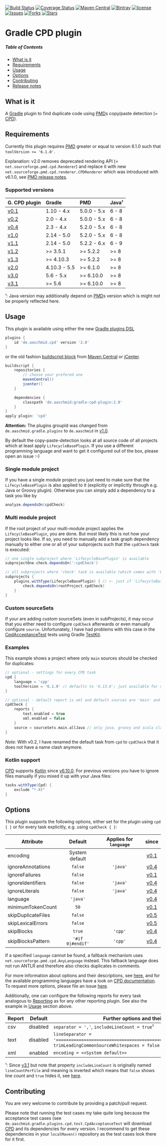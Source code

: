[![Build Status](https://travis-ci.org/aaschmid/gradle-cpd-plugin.svg?branch=master)](https://travis-ci.org/aaschmid/gradle-cpd-plugin)
[![Coverage Status](https://coveralls.io/repos/github/aaschmid/gradle-cpd-plugin/badge.svg?branch=master)](https://coveralls.io/github/aaschmid/gradle-cpd-plugin?branch=master)
[![Maven Central](https://maven-badges.herokuapp.com/maven-central/de.aaschmid/gradle-cpd-plugin/badge.svg)](http://search.maven.org/#search%7Cgav%7C1%7Cg%3A%22de.aaschmid%22%20AND%20a%3A%22gradle-cpd-plugin%22)
[![Bintray](https://api.bintray.com/packages/aaschmid/gradle-plugins/gradle-cpd-plugin/images/download.svg)](https://bintray.com/aaschmid/gradle-plugins/gradle-cpd-plugin/_latestVersion)
[![license](https://img.shields.io/github/license/aaschmid/gradle-cpd-plugin.svg)](https://github.com/aaschmid/gradle-cpd-plugin)
[![Issues](https://img.shields.io/github/issues/aaschmid/gradle-cpd-plugin.svg)](https://github.com/aaschmid/gradle-cpd-plugin/issues)
[![Forks](https://img.shields.io/github/forks/aaschmid/gradle-cpd-plugin.svg)](https://github.com/aaschmid/gradle-cpd-plugin/network)
[![Stars](https://img.shields.io/github/stars/aaschmid/gradle-cpd-plugin.svg)](https://github.com/aaschmid/gradle-cpd-plugin/stargazers)


Gradle CPD plugin
=================

##### Table of Contents
* [What is it](#what-is-it)
* [Requirements](#requirements)
* [Usage](#usage)
* [Options](#options)
* [Contributing](#contributing)
* [Release notes](/../../releases)


What is it
----------

A [Gradle](http://gradle.org) plugin to find duplicate code using [PMD][]s copy/paste detection (= [CPD][]).


Requirements
------------

Currently this plugin requires [PMD](https://pmd.github.io/) greater or equal to version 6.1.0 such that ```toolVersion >= '6.1.0'```.

Explanation: v2.0 removes deprecated rendering API (= `net.sourceforge.pmd.cpd.Renderer`) and replace it with new
`net.sourceforge.pmd.cpd.renderer.CPDRenderer` which was introduced with v6.1.0, see
[PMD release notes](https://pmd.github.io/2018/02/25/PMD-6.1.0/#api-changes).

### Supported versions

| G. CPD plugin  | Gradle       | PMD         | Java¹  |
|:-------------- |:------------ |:----------- |:------ |
| [v0.1][]       | 1.10 - 4.x   | 5.0.0 - 5.x | 6 - 8  |
| [v0.2][]       | 2.0 - 4.x    | 5.0.0 - 5.x | 6 - 8  |
| [v0.4][]       | 2.3 - 4.x    | 5.2.0 - 5.x | 6 - 8  |
| [v1.0][]       | 2.14 - 5.0   | 5.2.0 - 5.x | 6 - 8  |
| [v1.1][]       | 2.14 - 5.0   | 5.2.2 - 6.x | 6 - 9  |
| [v1.2][]       | >= 3.5.1     | >= 5.2.2    | >= 8   |
| [v1.3][]       | >= 4.10.3    | >= 5.2.2    | >= 8   |
| [v2.0][]       | 4.10.3 - 5.5 | >= 6.1.0    | >= 8   |
| [v3.0][]       | 5.6 - 5.x    | >= 6.10.0   | >= 8   |
| [v3.1][]       | >= 5.6       | >= 6.10.0   | >= 8   |

¹: Java version may additionally depend on [PMD][]s version which is might not be properly reflected here.

Usage
-----

This plugin is available using either the new [Gradle plugins DSL](https://gradle.org/docs/current/userguide/plugins.html#sec:plugins_block)


```groovy
plugins {
    id 'de.aaschmid.cpd' version '2.0'
}
```

or the old fashion [buildscript block](https://gradle.org/docs/current/userguide/plugins.html#sec:applying_plugins_buildscript)
from [Maven Central](http://search.maven.org/#search|ga|1|gradle-cpd-plugin) or
[jCenter](https://bintray.com/aaschmid/gradle-plugins/gradle-cpd-plugin/view).
```groovy
buildscript {
    repositories {
        // choose your prefered one
        mavenCentral()
        jcenter()
    }

    dependencies {
        classpath 'de.aaschmid:gradle-cpd-plugin:2.0'
    }
}
apply plugin: 'cpd'
```

**Attention:** The plugins groupId was changed from ```de.aaschmid.gradle.plugins``` to ```de.aaschmid``` in [v1.0][].

By default the copy-paste-detection looks at all source code of all projects which at least apply ```LifecycleBasePlugin```.
If you use a different programming language and want to get it configured out of the box, please open an issue :-)

### Single module project

If you have a single module project you just need to make sure that the ```LifecycleBasePlugin``` is also applied to it
(explicitly or implicitly through e.g. Java or Groovy plugin). Otherwise you can simply add a dependency to a task you like by

```groovy
analyze.dependsOn(cpdCheck)
```

### Multi module project

If the root project of your multi-module project applies the ```LifecycleBasePlugin```, you are done. But most likely this
is not how your project looks like. If so, you need to manually add a task graph dependency manually to either one or all
of your subprojects such that the ```cpdCheck``` task is executed:

```groovy
// one single subproject where 'LifecycleBasePlugin' is available
subprojectOne.check.dependsOn(':cpdCheck')

// all subprojects where 'check' task is available (which comes with 'LifecycleBasePlugin')
subprojects {
    plugins.withType(LifecycleBasePlugin) { // <- just if 'LifecycleBasePlugin' plugin is not applied to all subprojects
        check.dependsOn(rootProject.cpdCheck)
    }
}
```

### Custom sourceSets

If your are adding custom sourceSets (even in subProjects), it may occur that you either need to configure `cpdCheck`
afterwards or even manually configure `source`. Unfortunately, I have had problems with this case in the
[CpdAcceptanceTest](https://github.com/aaschmid/gradle-cpd-plugin/blob/master/src/integTest/groovy/de/aaschmid/gradle/plugins/cpd/test/CpdAcceptanceTest.groovy)
tests using Gradle [TestKit](https://docs.gradle.org/current/userguide/test_kit.html).

### Examples

This example shows a project where only ```main``` sources should be checked for duplicates:

```groovy
// optional - settings for every CPD task
cpd {
    language = 'cpp'
    toolVersion = '6.1.0' // defaults to '6.13.0'; just available for v6.1.0 and higher (see explanation above)
}

// optional - default report is xml and default sources are 'main' and 'test'
cpdCheck {
    reports {
        text.enabled = true
        xml.enabled = false
    }
    source = sourceSets.main.allJava // only java, groovy and scala classes in 'main' sourceSets
}
```

*Note:* With v0.2, I have renamed the default task from ```cpd``` to ```cpdCheck``` that it does not have a name clash anymore.

### Kotlin support

[CPD][] supports [Kotlin](https://kotlinlang.org/) since
[v6.10.0](https://search.maven.org/search?q=g:net.sourceforge.pmd%20AND%20a:pmd-kotlin&core=gav). For previous versions
you have to ignore files manually if you mixed it up with your Java files:
```groovy
tasks.withType(Cpd) {
    exclude "*.kt"
}
```

Options
-------

This plugin supports the following options, either set for the plugin using ```cpd { }``` or for every task explicitly,
e.g. using ```cpdCheck { }```:

| Attribute          | Default              | Applies for ```language``` | since    |
| ------------------ |:--------------------:|:--------------------------:|:--------:|
| encoding           | System default       |                            | [v0.1][] |
| ignoreAnnotations  | ```false```          | ```'java'```               | [v0.4][] |
| ignoreFailures     | ```false```          |                            | [v0.1][] |
| ignoreIdentifiers  | ```false```          | ```'java'```               | [v0.4][] |
| ignoreLiterals     | ```false```          | ```'java'```               | [v0.4][] |
| language           | ```'java'```         |                            | [v0.4][] |
| minimumTokenCount  | ```50```             |                            | [v0.1][] |
| skipDuplicateFiles | ```false```          |                            | [v0.5][] |
| skipLexicalErrors  | ```false```          |                            | [v0.5][] |
| skipBlocks         | ```true```           | ```'cpp'```                | [v0.4][] |
| skipBlocksPattern  | ```'#if 0\|#endif'``` | ```'cpp'```               | [v0.4][] |

If a specified `language` cannot be found, a fallback mechanism uses `net.sourceforge.pmd.cpd.AnyLanguage` instead. This
fallback language does not run ANTLR and therefore also checks duplicates in comments.

For more information about options and their descriptions, see [here](https://pmd.github.io/latest/pmd_userdocs_cpd.html#attribute-reference),
and for the available programming languages have a look on [CPD documentation](https://pmd.github.io/latest/pmd_userdocs_cpd.html#supported-languages).
To request more options, please file an issue [here](/../../issues).


Additionally, one can configure the following reports for every task analogous to
[Reporting](https://gradle.org/docs/current/dsl/org.gradle.api.reporting.Reporting.html) as for any other reporting plugin. See also
the example in [Usage](#usage) section above.

| Report | Default  | Further options and their defaults                    |
| ------ |:--------:| ----------------------------------------------------- |
| csv    | disabled | ```separator = ','```, ```includeLineCount = true```¹ |
| text   | disabled | ```lineSeparator = '====================================================================='```, ```trimLeadingCommonSourceWhitespaces = false``` |
| xml    | enabled  | ```encoding = <<System default>>```                   |

¹: Since [v3.1][] but note that property `includeLineCount` is originally named `lineCountPerFile` and meaning is inverted which means that
`false` shows line count and `true` hides it, see
[here](https://github.com/pmd/pmd/blob/master/pmd-core/src/main/java/net/sourceforge/pmd/cpd/CSVRenderer.java#L63).


Contributing
------------

You are very welcome to contribute by providing a patch/pull request.

Please note that running the test cases my take quite long because the acceptance test cases (see
```de.aaschmid.gradle.plugins.cpd.test.CpdAcceptanceTest``` will download [CPD][] and its dependencies for every version. I recommend to
get these dependencies in your ```localMaven()``` repository as the test cases look there for it first.

[PMD]: https://pmd.github.io/
[CPD]: https://pmd.github.io/latest/pmd_userdocs_cpd.html

[v0.1]: /../../releases/tag/v0.1
[v0.2]: /../../releases/tag/v0.2
[v0.4]: /../../releases/tag/v0.4
[v0.5]: /../../releases/tag/v0.5
[v1.0]: /../../releases/tag/v1.0
[v1.1]: /../../releases/tag/v1.1
[v1.2]: /../../releases/tag/v1.2
[v1.3]: /../../releases/tag/v1.3
[v2.0]: /../../releases/tag/v2.0
[v3.0]: /../../releases/tag/v3.0
[v3.1]: /../../releases/tag/v3.1
